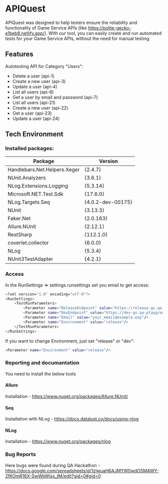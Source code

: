 # APIQuest

APIQuest was designed to help testers ensure the reliability and functionality of Game Service APIs (like https://polite-gecko-e1beb8.netlify.app/). With our tool, you can easily create and run automated tests for your Game Service APIs, without the need for manual testing.

## Features

Autotesting API for Category "Users":
- Delete a user (api-1)
- Create a new user (api-3)
- Update a user (api-4)
- List all users (api-6)
- Get a user by email and password (api-7)
- List all users (api-21)
- Create a new user (api-22)
- Get a user (api-23)
- Update a user (api-24)

## Tech Environment

### Installed packages:
|Package|Version|
|-------|-------|
| Handlebars.Net.Helpers.Xeger | {2.4.7} |
| NUnit.Analyzers | {3.6.1} |
| NLog.Extensions.Logging | {5.3.14} |
| Microsoft.NET.Test.Sdk | {17.6.0} |
| NLog.Targets.Seq | {4.0.2-dev-00175} |
| NUnit | {3.13.3} |
| Faker.Net | {2.0.163} |
| Allure.NUnit | {2.12.1} |
| RestSharp | {112.1.0} |
| coverlet.collector | {6.0.0} |
| NLog | {5.3.4} |
| NUnit3TestAdapter | {4.2.1} |   

### Access

In the RunSettings => settings.runsettings set you email to get access:

```sh
<?xml version="1.0" encoding="utf-8"?>
<RunSettings>
	<TestRunParameters>
		<Parameter name="ReleaseEndpoint" value="https://release-gs.qa-playground.com/api/v1/" />
		<Parameter name="DevEndpoint" value="https://dev-gs.qa-playground.com/api/v1/" />
		<Parameter name="Email" value="your_email@example.exp"/>
		<Parameter name="Environment" value="release"/>
	</TestRunParameters>
</RunSettings>
```

If you want to change Environment, just set "release" or "dev":

```sh
<Parameter name="Environment" value="release"/>
```

### Reporting and documantation

You need to install the below tools

#### Allure

Installation - https://www.nuget.org/packages/Allure.NUnit/

#### Seq

Installation with NLog - https://docs.datalust.co/docs/using-nlog

#### NLog

Installation - https://www.nuget.org/packages/nlog

### Bug Reports

Here bugs were found during QA Hackathon - https://docs.google.com/spreadsheets/d/1zIwuaH6AJMYW0wdOSM4WY-2fKOmR16X-SwWbWlsx_tM/edit?gid=0#gid=0